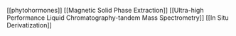 [[phytohormones]]
[[Magnetic Solid Phase Extraction]]
[[Ultra-high Performance Liquid Chromatography-tandem Mass Spectrometry]]
[[In Situ Derivatization]]
